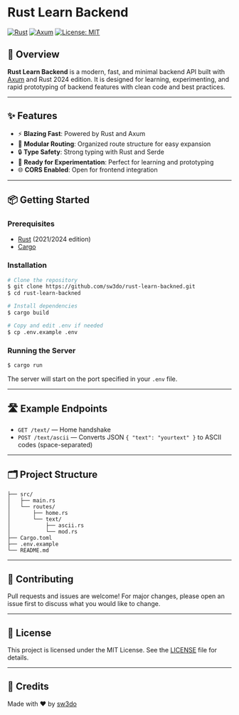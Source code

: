 # Rust Learn Backend

[![Rust](https://img.shields.io/badge/Rust-2024-blue?logo=rust)](https://www.rust-lang.org/)
[![Axum](https://img.shields.io/badge/Axum-Web_Framework-green?logo=rust)](https://github.com/tokio-rs/axum)
[![License: MIT](https://img.shields.io/badge/License-MIT-yellow.svg)](LICENSE)

## 🚀 Overview

**Rust Learn Backend** is a modern, fast, and minimal backend API built with [Axum](https://github.com/tokio-rs/axum) and Rust 2024 edition. It is designed for learning, experimenting, and rapid prototyping of backend features with clean code and best practices.

---

## ✨ Features

- ⚡ **Blazing Fast**: Powered by Rust and Axum
- 🧩 **Modular Routing**: Organized route structure for easy expansion
- 🔒 **Type Safety**: Strong typing with Rust and Serde
- 🧪 **Ready for Experimentation**: Perfect for learning and prototyping
- 🌐 **CORS Enabled**: Open for frontend integration

---

## 📦 Getting Started

### Prerequisites
- [Rust](https://www.rust-lang.org/tools/install) (2021/2024 edition)
- [Cargo](https://doc.rust-lang.org/cargo/getting-started/)

### Installation

```bash
# Clone the repository
$ git clone https://github.com/sw3do/rust-learn-backned.git
$ cd rust-learn-backned

# Install dependencies
$ cargo build

# Copy and edit .env if needed
$ cp .env.example .env
```

### Running the Server

```bash
$ cargo run
```

The server will start on the port specified in your `.env` file.

---

## 🛣️ Example Endpoints

- `GET /text/` — Home handshake
- `POST /text/ascii` — Converts JSON `{ "text": "yourtext" }` to ASCII codes (space-separated)

---

## 🗂️ Project Structure

```
├── src/
│   ├── main.rs
│   └── routes/
│       ├── home.rs
│       └── text/
│           ├── ascii.rs
│           └── mod.rs
├── Cargo.toml
├── .env.example
└── README.md
```

---

## 🤝 Contributing

Pull requests and issues are welcome! For major changes, please open an issue first to discuss what you would like to change.

---

## 📄 License

This project is licensed under the MIT License. See the [LICENSE](LICENSE) file for details.

---

## 🙏 Credits

Made with ❤️ by [sw3do](https://github.com/sw3do) 